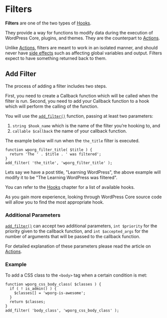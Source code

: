 # Filters

**Filters** are one of the two types of [Hooks](https://developer.wordpress.org/plugins/hooks/).

They provide a way for functions to modify data during the execution of WordPress Core, plugins, and themes. They are the counterpart to [Actions](https://developer.wordpress.org/plugins/hooks/actions/).

Unlike [Actions](https://developer.wordpress.org/plugins/hooks/actions/), filters are meant to work in an isolated manner, and should never have [side effects](https://en.wikipedia.org/wiki/Side_effect_(computer_science)) such as affecting global variables and output. Filters expect to have something returned back to them.

## Add Filter

The process of adding a filter includes two steps.

First, you need to create a Callback function which will be called when the filter is run. Second, you need to add your Callback function to a hook which will perform the calling of the function.

You will use the [`add_filter()`](https://developer.wordpress.org/reference/functions/add_filter/) function, passing at least two parameters:

1. `string $hook_name` which is the name of the filter you’re hooking to, and
2. `callable $callback` the name of your callback function.

The example below will run when the `the_title` filter is executed.

```
function wporg_filter_title( $title ) {
  return 'The ' . $title . ' was filtered';
}
add_filter( 'the_title', 'wporg_filter_title' );
```

Lets say we have a post title, "Learning WordPress", the above example will modify it to be "The Learning WordPress was filtered".

You can refer to the [Hooks](https://developer.wordpress.org/plugins/hooks/) chapter for a list of available hooks.

As you gain more experience, looking through WordPress Core source code will allow you to find the most appropriate hook.

### Additional Parameters

[`add_filter()`](https://developer.wordpress.org/reference/functions/add_filter/) can accept two additional parameters, `int $priority` for the priority given to the callback function, and `int $accepted_args` for the number of arguments that will be passed to the callback function.

For detailed explanation of these parameters please read the article on [Actions](https://developer.wordpress.org/plugins/hooks/actions/).

### Example

To add a CSS class to the `<body>` tag when a certain condition is met:

```
function wporg_css_body_class( $classes ) {
  if ( ! is_admin() ) {
    $classes[] = 'wporg-is-awesome';
  }
  return $classes;
}
add_filter( 'body_class', 'wporg_css_body_class' );
```
